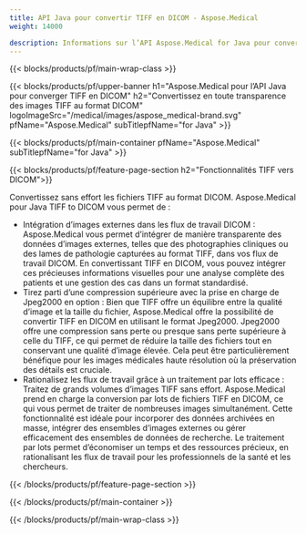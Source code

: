 ```yaml
---
title: API Java pour convertir TIFF en DICOM - Aspose.Medical
weight: 14000

description: Informations sur l’API Aspose.Medical for Java pour convertir TIFF en DICOM
---
```


{{< blocks/products/pf/main-wrap-class >}}

{{< blocks/products/pf/upper-banner h1="Aspose.Medical pour l’API Java pour converger TIFF en DICOM" h2="Convertissez en toute transparence des images TIFF au format DICOM" logoImageSrc="/medical/images/aspose_medical-brand.svg" pfName="Aspose.Medical" subTitlepfName="for Java" >}}

{{< blocks/products/pf/main-container pfName="Aspose.Medical" subTitlepfName="for Java" >}}

{{< blocks/products/pf/feature-page-section h2="Fonctionnalités TIFF vers DICOM">}}

<p>Convertissez sans effort les fichiers TIFF au format DICOM. Aspose.Medical pour Java TIFF to DICOM vous permet de :</p>

<ul>
<li>Intégration d’images externes dans les flux de travail DICOM : Aspose.Medical vous permet d’intégrer de manière transparente des données d’images externes, telles que des photographies cliniques ou des lames de pathologie capturées au format TIFF, dans vos flux de travail DICOM. En convertissant TIFF en DICOM, vous pouvez intégrer ces précieuses informations visuelles pour une analyse complète des patients et une gestion des cas dans un format standardisé.</li>
<li>Tirez parti d’une compression supérieure avec la prise en charge de Jpeg2000 en option : Bien que TIFF offre un équilibre entre la qualité d’image et la taille du fichier, Aspose.Medical offre la possibilité de convertir TIFF en DICOM en utilisant le format Jpeg2000. Jpeg2000 offre une compression sans perte ou presque sans perte supérieure à celle du TIFF, ce qui permet de réduire la taille des fichiers tout en conservant une qualité d’image élevée. Cela peut être particulièrement bénéfique pour les images médicales haute résolution où la préservation des détails est cruciale.</li>
<li>Rationalisez les flux de travail grâce à un traitement par lots efficace : Traitez de grands volumes d’images TIFF sans effort. Aspose.Medical prend en charge la conversion par lots de fichiers TIFF en DICOM, ce qui vous permet de traiter de nombreuses images simultanément. Cette fonctionnalité est idéale pour incorporer des données archivées en masse, intégrer des ensembles d’images externes ou gérer efficacement des ensembles de données de recherche. Le traitement par lots permet d’économiser un temps et des ressources précieux, en rationalisant les flux de travail pour les professionnels de la santé et les chercheurs.</li>
</ul>

{{< /blocks/products/pf/feature-page-section >}}

{{< /blocks/products/pf/main-container >}}

{{< /blocks/products/pf/main-wrap-class >}}